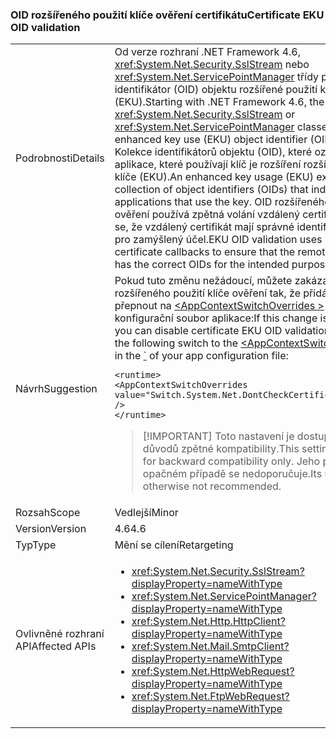 ### <a name="certificate-eku-oid-validation"></a><span data-ttu-id="e9e68-101">OID rozšířeného použití klíče ověření certifikátu</span><span class="sxs-lookup"><span data-stu-id="e9e68-101">Certificate EKU OID validation</span></span>

|   |   |
|---|---|
|<span data-ttu-id="e9e68-102">Podrobnosti</span><span class="sxs-lookup"><span data-stu-id="e9e68-102">Details</span></span>|<span data-ttu-id="e9e68-103">Od verze rozhraní .NET Framework 4.6, <xref:System.Net.Security.SslStream> nebo <xref:System.Net.ServicePointManager> třídy provést ověření identifikátor (OID) objektu rozšířené použití klíče (EKU).</span><span class="sxs-lookup"><span data-stu-id="e9e68-103">Starting with .NET Framework 4.6, the <xref:System.Net.Security.SslStream> or <xref:System.Net.ServicePointManager> classes perform enhanced key use (EKU) object identifier (OID) validation.</span></span> <span data-ttu-id="e9e68-104">Kolekce identifikátorů objektu (OID), které označují aplikace, které používají klíč je rozšíření rozšířené použití klíče (EKU).</span><span class="sxs-lookup"><span data-stu-id="e9e68-104">An enhanced key usage (EKU) extension is a collection of object identifiers (OIDs) that indicate the applications that use the key.</span></span> <span data-ttu-id="e9e68-105">OID rozšířeného použití klíče ověření používá zpětná volání vzdálený certifikát a ujistěte se, že vzdálený certifikát mají správné identifikátory OID pro zamýšlený účel.</span><span class="sxs-lookup"><span data-stu-id="e9e68-105">EKU OID validation uses remote certificate callbacks to ensure that the remote certificate has the correct OIDs for the intended purpose.</span></span>|
|<span data-ttu-id="e9e68-106">Návrh</span><span class="sxs-lookup"><span data-stu-id="e9e68-106">Suggestion</span></span>|<span data-ttu-id="e9e68-107">Pokud tuto změnu nežádoucí, můžete zakázat certifikát OID rozšířeného použití klíče ověření tak, že přidáte následující přepnout na [ \<AppContextSwitchOverrides >](~/docs/framework/configure-apps/file-schema/runtime/appcontextswitchoverrides-element.md) v [ \` ](~/docs/framework/configure-apps/file-schema/runtime/runtime-element.md) z vaší konfigurační soubor aplikace:</span><span class="sxs-lookup"><span data-stu-id="e9e68-107">If this change is undesirable, you can disable certificate EKU OID validation by adding the following switch to the [\<AppContextSwitchOverrides>](~/docs/framework/configure-apps/file-schema/runtime/appcontextswitchoverrides-element.md) in the [\`](~/docs/framework/configure-apps/file-schema/runtime/runtime-element.md) of your app configuration file:</span></span><pre><code class="lang-xml">&lt;runtime&gt;&#13;&#10;&lt;AppContextSwitchOverrides&#13;&#10;value=&quot;Switch.System.Net.DontCheckCertificateEKUs=true&quot; /&gt;&#13;&#10;&lt;/runtime&gt;&#13;&#10;</code></pre> <blockquote> [!IMPORTANT] <span data-ttu-id="e9e68-108">Toto nastavení je dostupné pouze z důvodů zpětné kompatibility.</span><span class="sxs-lookup"><span data-stu-id="e9e68-108">This setting is provided for backward compatibility only.</span></span> <span data-ttu-id="e9e68-109">Jeho použití v opačném případě se nedoporučuje.</span><span class="sxs-lookup"><span data-stu-id="e9e68-109">Its use is otherwise not recommended.</span></span></blockquote> |
|<span data-ttu-id="e9e68-110">Rozsah</span><span class="sxs-lookup"><span data-stu-id="e9e68-110">Scope</span></span>|<span data-ttu-id="e9e68-111">Vedlejší</span><span class="sxs-lookup"><span data-stu-id="e9e68-111">Minor</span></span>|
|<span data-ttu-id="e9e68-112">Version</span><span class="sxs-lookup"><span data-stu-id="e9e68-112">Version</span></span>|<span data-ttu-id="e9e68-113">4.6</span><span class="sxs-lookup"><span data-stu-id="e9e68-113">4.6</span></span>|
|<span data-ttu-id="e9e68-114">Typ</span><span class="sxs-lookup"><span data-stu-id="e9e68-114">Type</span></span>|<span data-ttu-id="e9e68-115">Mění se cílení</span><span class="sxs-lookup"><span data-stu-id="e9e68-115">Retargeting</span></span>|
|<span data-ttu-id="e9e68-116">Ovlivněné rozhraní API</span><span class="sxs-lookup"><span data-stu-id="e9e68-116">Affected APIs</span></span>|<ul><li><xref:System.Net.Security.SslStream?displayProperty=nameWithType></li><li><xref:System.Net.ServicePointManager?displayProperty=nameWithType></li><li><xref:System.Net.Http.HttpClient?displayProperty=nameWithType></li><li><xref:System.Net.Mail.SmtpClient?displayProperty=nameWithType></li><li><xref:System.Net.HttpWebRequest?displayProperty=nameWithType></li><li><xref:System.Net.FtpWebRequest?displayProperty=nameWithType></li></ul>|

